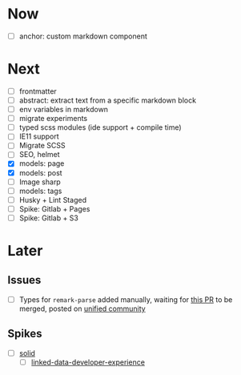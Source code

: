 # Now

- [ ] anchor: custom markdown component

# Next

- [ ] frontmatter
- [ ] abstract: extract text from a specific markdown block
- [ ] env variables in markdown
- [ ] migrate experiments
- [ ] typed scss modules (ide support + compile time)
- [ ] IE11 support
- [ ] Migrate SCSS
- [ ] SEO, helmet
- [x] models: page
- [x] models: post
- [ ] Image sharp
- [ ] models: tags
- [ ] Husky + Lint Staged
- [ ] Spike: Gitlab + Pages
- [ ] Spike: Gitlab + S3

# Later

## Issues

- [ ] Types for `remark-parse` added manually, waiting for [this PR](https://github.com/remarkjs/remark/pull/383) to be merged, posted on [unified community](https://spectrum.chat/unified/type-definitions/missing-typings-across-plugin-community~49ee93c0-23bf-49f3-9706-2468b0760564)

## Spikes

- [ ] [solid](https://solid.inrupt.com/)
  - [ ] [linked-data-developer-experience](https://ruben.verborgh.org/blog/2018/12/28/designing-a-linked-data-developer-experience/)
